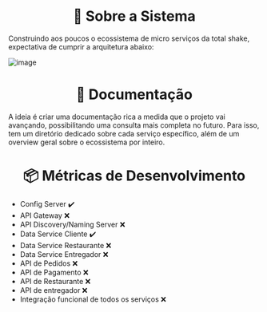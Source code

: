 <h1 align="center">🎯 Sobre a Sistema</h1>
Construindo aos poucos o ecossistema de micro serviços da total shake, expectativa de cumprir a arquitetura abaixo:

![image](https://user-images.githubusercontent.com/110692644/189011098-0773b1df-a822-4135-b52b-700d17e05943.png)


<h1 align="center">📌 Documentação </h1>

A ideia é criar uma documentação rica a medida que o projeto vai avançando, possibilitando uma consulta mais completa no futuro. Para isso, tem um diretório dedicado sobre cada serviço específico, além de um overview geral sobre o ecossistema por inteiro.

<h1 align="center">📦 Métricas de Desenvolvimento </h1>

- Config Server :heavy_check_mark:
- API Gateway :x:
- API Discovery/Naming Server :x:
- Data Service Cliente :heavy_check_mark:
- Data Service Restaurante :x:
- Data Service Entregador :x:
- API de Pedidos :x:
- API de Pagamento :x:
- API de Restaurante :x:
- API de entregador :x:
- Integração funcional de todos os serviços :x:
